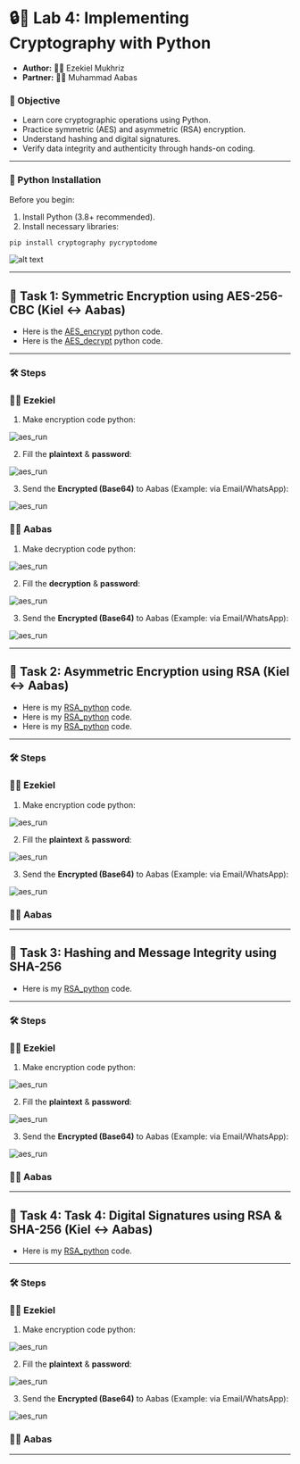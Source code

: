 # 🔒🐍 Lab 4: Implementing Cryptography with Python 

- **Author:** 👦🏽 Ezekiel Mukhriz
- **Partner:** 👦🏾 Muhammad Aabas 

### 📌 Objective
- Learn core cryptographic operations using Python.
- Practice symmetric (AES) and asymmetric (RSA) encryption.
- Understand hashing and digital signatures.
- Verify data integrity and authenticity through hands-on coding.

---

### 🐍 Python Installation
Before you begin:
1. Install Python (3.8+ recommended).
2. Install necessary libraries:
```bash
pip install cryptography pycryptodome
```

![alt text](<Screenshots/python_installation.png>)

---

## 🔹 Task 1: Symmetric Encryption using AES-256-CBC (Kiel ↔ Aabas)

- Here is the [AES_encrypt](Python_Source/AES_encrypt.py) python code.
- Here is the [AES_decrypt](Python_Source/AES_decrypt.py) python code.

---

### 🛠️ Steps

### 👦🏽 Ezekiel 

1. Make encryption code python:

![aes_run](Screenshots/task1_code.png) 

2. Fill the **plaintext** & **password**:

![aes_run](Screenshots/task1_encrypt.png)

3. Send the **Encrypted (Base64)** to Aabas (Example: via Email/WhatsApp):

![aes_run](Screenshots/task1_encrypt.png)

### 👦🏾 Aabas 

1. Make decryption code python:

![aes_run](Screenshots/task1_.png) 

2. Fill the **decryption** & **password**:

![aes_run](Screenshots/task1_.png)

3. Send the **Encrypted (Base64)** to Aabas (Example: via Email/WhatsApp):

![aes_run](Screenshots/task1_.png)

---

## 🔹 Task 2: Asymmetric Encryption using RSA (Kiel ↔ Aabas)

- Here is my [RSA_python](Python_Source/RSA_key_pair.py) code.
- Here is my [RSA_python](Python_Source/RSA_encrypt.py) code.
- Here is my [RSA_python](Python_Source/RSA_decrypt.py) code.

---

### 🛠️ Steps

### 👦🏽 Ezekiel 

1. Make encryption code python:

![aes_run](Screenshots/task2_encrypt.png) 

2. Fill the **plaintext** & **password**:

![aes_run](Screenshots/task2_encrypt.png) 

3. Send the **Encrypted (Base64)** to Aabas (Example: via Email/WhatsApp):

![aes_run](Screenshots/task2_encrypt.png)

### 👦🏾 Aabas 



---

## 🔹 Task 3: Hashing and Message Integrity using SHA-256

- Here is my [RSA_python](Python_Source/) code.

---

### 🛠️ Steps

### 👦🏽 Ezekiel 

1. Make encryption code python:

![aes_run](Screenshots/task3_encrypt.png) 

2. Fill the **plaintext** & **password**:

![aes_run](Screenshots/task3_encrypt.png)

3. Send the **Encrypted (Base64)** to Aabas (Example: via Email/WhatsApp):

![aes_run](Screenshots/task3_encrypt.png)

### 👦🏾 Aabas 



---

## 🔹 Task 4: Task 4: Digital Signatures using RSA & SHA-256 (Kiel ↔ Aabas)

- Here is my [RSA_python](RSA_encrypt.py) code.

---

### 🛠️ Steps

### 👦🏽 Ezekiel 

1. Make encryption code python:

![aes_run](Screenshots/task4_encrypt.png) 

2. Fill the **plaintext** & **password**:

![aes_run](Screenshots/task4_encrypt.png)

3. Send the **Encrypted (Base64)** to Aabas (Example: via Email/WhatsApp):

![aes_run](Screenshots/task4_encrypt.png)

### 👦🏾 Aabas 



---

